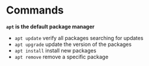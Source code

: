 # Commands
**`apt` is the default package manager**
- `apt update` verify all packages searching for updates
- `apt upgrade` update the version of the packages
- `apt install` install new packages
- `apt remove` remove a specific package